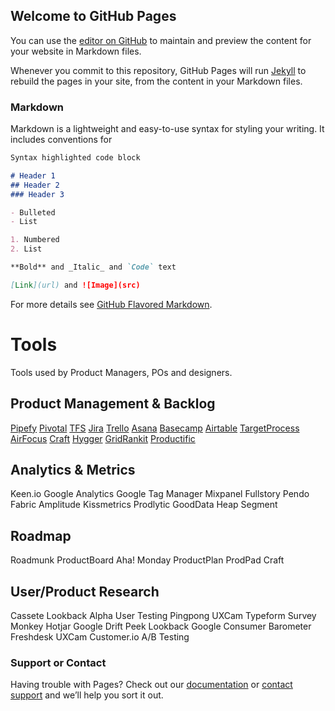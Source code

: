 ## Welcome to GitHub Pages

You can use the [editor on GitHub](https://github.com/andreluizfsantos/ProductManagement/edit/master/index.md) to maintain and preview the content for your website in Markdown files.

Whenever you commit to this repository, GitHub Pages will run [Jekyll](https://jekyllrb.com/) to rebuild the pages in your site, from the content in your Markdown files.

### Markdown

Markdown is a lightweight and easy-to-use syntax for styling your writing. It includes conventions for

```markdown
Syntax highlighted code block

# Header 1
## Header 2
### Header 3

- Bulleted
- List

1. Numbered
2. List

**Bold** and _Italic_ and `Code` text

[Link](url) and ![Image](src)
```

For more details see [GitHub Flavored Markdown](https://guides.github.com/features/mastering-markdown/).

# Tools

Tools used by Product Managers, POs and designers.

## Product Management & Backlog

[Pipefy](http://www.pipefy.com)
[Pivotal](http://www.pipefy.com)
[TFS](http://www.pipefy.com)
[Jira](http://www.pipefy.com)
[Trello](http://www.pipefy.com)
[Asana](http://www.pipefy.com)
[Basecamp](http://www.pipefy.com)
[Airtable](http://www.pipefy.com)
[TargetProcess](http://www.pipefy.com)
[AirFocus](http://www.pipefy.com)
[Craft](http://www.pipefy.com)
[Hygger](http://www.pipefy.com)
[GridRankit](http://www.pipefy.com)
[Productific](http://www.pipefy.com)


## Analytics & Metrics

Keen.io
Google Analytics
Google Tag Manager
Mixpanel
Fullstory
Pendo
Fabric
Amplitude
Kissmetrics
Prodlytic
GoodData
Heap
Segment

## Roadmap

Roadmunk
ProductBoard
Aha!
Monday
ProductPlan
ProdPad
Craft


## User/Product Research

Cassete
Lookback
Alpha
User Testing
Pingpong
UXCam
Typeform
Survey Monkey
Hotjar
Google
Drift
Peek
Lookback
Google Consumer Barometer
Freshdesk
UXCam
Customer.io
A/B Testing



### Support or Contact

Having trouble with Pages? Check out our [documentation](https://help.github.com/categories/github-pages-basics/) or [contact support](https://github.com/contact) and we’ll help you sort it out.
